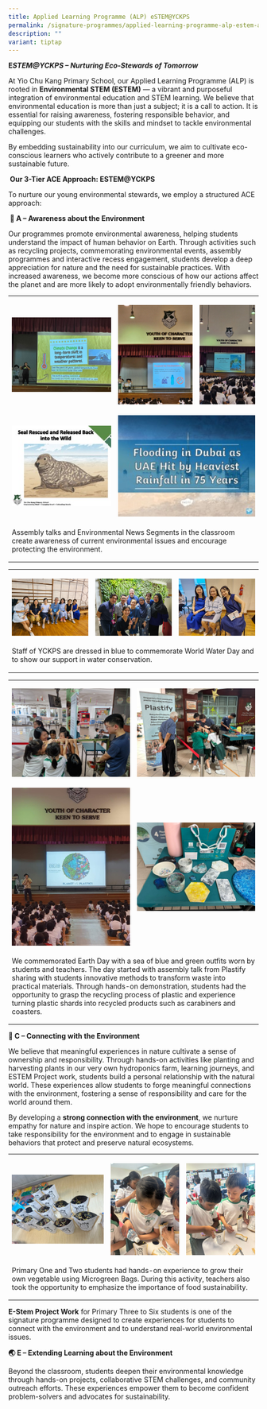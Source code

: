 ```yaml
---
title: Applied Learning Programme (ALP) eSTEM@YCKPS
permalink: /signature-programmes/applied-learning-programme-alp-estem-at-yckps/
description: ""
variant: tiptap
---
```

<p><strong>E<em>STEM@YCKPS – Nurturing Eco-Stewards of Tomorrow</em></strong>
</p>
<p>At Yio Chu Kang Primary School, our Applied Learning Programme (ALP) is
rooted in <strong>Environmental STEM (ESTEM)</strong> — a vibrant and purposeful
integration of environmental education and STEM learning. We believe that
environmental education is more than just a subject; it is a call to action.
It is essential for raising awareness, fostering responsible behavior,
and equipping our students with the skills and mindset to tackle environmental
challenges.</p>
<p>By embedding sustainability into our curriculum, we aim to cultivate eco-conscious
learners who actively contribute to a greener and more sustainable future.</p>
<p><strong>&nbsp;Our 3-Tier ACE Approach: ESTEM@YCKPS</strong>
</p>
<p>To nurture our young environmental stewards, we employ a structured ACE
approach:</p>
<p><strong>&nbsp;🌱 A – Awareness about the Environment</strong>
</p>
<p>Our programmes promote environmental awareness, helping students understand
the impact of human behavior on Earth. Through activities such as recycling
projects, commemorating environmental events, assembly programmes and interactive
recess engagement, students develop a deep appreciation for nature and
the need for sustainable practices. With increased awareness, we become
more conscious of how our actions affect the planet and are more likely
to adopt environmentally friendly behaviors.</p>
<table style="minWidth: 75px">
<colgroup>
<col>
<col>
<col>
</colgroup>
<tbody>
<tr>
<th rowspan="1" colspan="1">
<p></p>
<div class="isomer-image-wrapper">
<img style="width: 100%" height="auto" width="100%" alt="" src="/images/2025 Website Pictures/ALP/Assembly_Talks_1.jpg">
</div>
</th>
<th rowspan="1" colspan="1">
<p></p>
<div class="isomer-image-wrapper">
<img style="width: 100%" height="auto" width="100%" alt="" src="/images/2025 Website Pictures/ALP/Assembly_Talks_2.jpg">
</div>
</th>
<th rowspan="1" colspan="1">
<p></p>
<div class="isomer-image-wrapper">
<img style="width: 100%" height="auto" width="100%" alt="" src="/images/2025 Website Pictures/ALP/Assenbly_Talks_6_jpg.jpg">
</div>
</th>
</tr>
<tr>
<td rowspan="1" colspan="1">
<p></p>
<div class="isomer-image-wrapper">
<img style="width: 100%" height="auto" width="100%" alt="" src="/images/2025 Website Pictures/ALP/Assenbly_Talks_4.jpg">
</div>
</td>
<td rowspan="1" colspan="2">
<p></p>
<div class="isomer-image-wrapper">
<img style="width: 100%" height="auto" width="100%" alt="" src="/images/2025 Website Pictures/ALP/Assenbly_Talks_5.jpg">
</div>
</td>
</tr>
<tr>
<td rowspan="1" colspan="3">
<p>Assembly talks and Environmental News Segments in the classroom create
awareness of current environmental issues and encourage protecting the
environment.</p>
</td>
</tr>
</tbody>
</table>
<table style="minWidth: 75px">
<colgroup>
<col>
<col>
<col>
</colgroup>
<tbody>
<tr>
<th rowspan="1" colspan="1">
<p></p>
<div class="isomer-image-wrapper">
<img style="width: 100%" height="auto" width="100%" alt="" src="/images/2025 Website Pictures/ALP/World_Water_Day_3.jpg">
</div>
</th>
<th rowspan="1" colspan="1">
<p></p>
<div class="isomer-image-wrapper">
<img style="width: 100%" height="auto" width="100%" alt="" src="/images/2025 Website Pictures/ALP/World_Water_Day_2.jpg">
</div>
</th>
<th rowspan="1" colspan="1">
<p></p>
<div class="isomer-image-wrapper">
<img style="width: 100%" height="auto" width="100%" alt="" src="/images/2025 Website Pictures/ALP/World_Water_Day_1.jpg">
</div>
</th>
</tr>
<tr>
<td rowspan="1" colspan="3">
<p>Staff of YCKPS are dressed in blue to commemorate World Water Day and
to show our support in water conservation.</p>
</td>
</tr>
</tbody>
</table>
<table style="minWidth: 50px">
<colgroup>
<col>
<col>
</colgroup>
<tbody>
<tr>
<td rowspan="1" colspan="1">
<p></p>
<div class="isomer-image-wrapper">
<img style="width: 100%" height="auto" width="100%" alt="" src="/images/2025 Website Pictures/ALP/Plastify_1.jpg">
</div>
</td>
<td rowspan="1" colspan="1">
<p></p>
<div class="isomer-image-wrapper">
<img style="width: 100%" height="auto" width="100%" alt="" src="/images/2025 Website Pictures/ALP/Plastify_2.jpg">
</div>
</td>
</tr>
<tr>
<td rowspan="1" colspan="1">
<p></p>
<div class="isomer-image-wrapper">
<img style="width: 100%" height="auto" width="100%" alt="" src="/images/2025 Website Pictures/ALP/Plastify_3.jpg">
</div>
</td>
<td rowspan="1" colspan="1">
<p></p>
<div class="isomer-image-wrapper">
<img style="width: 100%" height="auto" width="100%" alt="" src="/images/2025 Website Pictures/ALP/Plastify_4.jpg">
</div>
</td>
</tr>
<tr>
<td rowspan="1" colspan="2">
<p>We commemorated Earth Day with a sea of blue and green outfits worn by
students and teachers. The day started with assembly talk from Plastify
sharing with students innovative methods to transform waste into practical
materials. Through hands-on demonstration, students had the opportunity
to grasp the recycling process of plastic and experience turning plastic
shards into recycled products such as carabiners and coasters.&nbsp;</p>
</td>
</tr>
</tbody>
</table>
<p><strong>🌿 C – Connecting with the Environment</strong>
</p>
<p>We believe that meaningful experiences in nature cultivate a sense of
ownership and responsibility. Through hands-on activities like planting
and harvesting plants in our very own hydroponics farm, learning journeys,
and ESTEM Project work, students build a personal relationship with the
natural world. These experiences allow students to forge meaningful connections
with the environment, fostering a sense of responsibility and care for
the world around them.&nbsp;</p>
<p>By developing a <strong>strong connection with the environment</strong>,
we nurture empathy for nature and inspire action. We hope to encourage
students to take responsibility for the environment and to engage in sustainable
behaviors that protect and preserve natural ecosystems.</p>
<table style="minWidth: 75px">
<colgroup>
<col>
<col>
<col>
</colgroup>
<tbody>
<tr>
<th rowspan="1" colspan="1">
<p></p>
<div class="isomer-image-wrapper">
<img style="width: 100%" height="auto" width="100%" alt="" src="/images/2025 Website Pictures/ALP/Microgreens_1.jpg">
</div>
</th>
<th rowspan="1" colspan="1">
<p></p>
<div class="isomer-image-wrapper">
<img style="width: 100%" height="auto" width="100%" alt="" src="/images/2025 Website Pictures/ALP/Microgreens_2.jpg">
</div>
</th>
<th rowspan="1" colspan="1">
<p></p>
<div class="isomer-image-wrapper">
<img style="width: 100%" height="auto" width="100%" alt="" src="/images/2025 Website Pictures/ALP/Microgreens_3.jpg">
</div>
</th>
</tr>
<tr>
<td rowspan="1" colspan="3">
<p>Primary One and Two students had hands-on experience to grow their own
vegetable using Microgreen Bags. During this activity, teachers also took
the opportunity to emphasize the importance of food sustainability.</p>
</td>
</tr>
</tbody>
</table>
<p><strong>E-Stem Project Work</strong> for Primary Three to Six students
is one of the signature programme designed to create experiences for students
to connect with the environment and to understand real-world environmental
issues.</p>
<p></p>
<p><strong>🌏 E – Extending Learning about the Environment</strong>
</p>
<p>Beyond the classroom, students deepen their environmental knowledge through
hands-on projects, collaborative STEM challenges, and community outreach
efforts. These experiences empower them to become confident problem-solvers
and advocates for sustainability.</p>
<p></p>
<h2></h2>
<p></p>